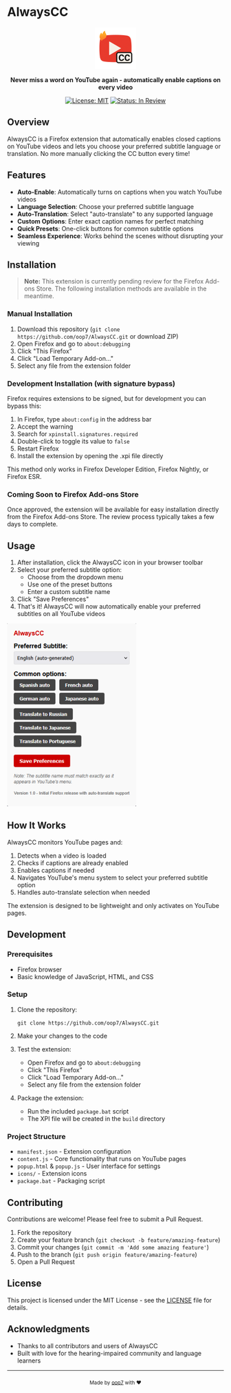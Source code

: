 # AlwaysCC

<div align="center">

![AlwaysCC Logo](icons/icon-96.png)

**Never miss a word on YouTube again - automatically enable captions on every video**

[![License: MIT](https://img.shields.io/badge/License-MIT-blue.svg)](https://opensource.org/licenses/MIT)
[![Status: In Review](https://img.shields.io/badge/Status-In%20Review-yellow.svg)](https://github.com/oop7/AlwaysCC)

</div>

## Overview

AlwaysCC is a Firefox extension that automatically enables closed captions on YouTube videos and lets you choose your preferred subtitle language or translation. No more manually clicking the CC button every time!

## Features

- **Auto-Enable**: Automatically turns on captions when you watch YouTube videos
- **Language Selection**: Choose your preferred subtitle language
- **Auto-Translation**: Select "auto-translate" to any supported language
- **Custom Options**: Enter exact caption names for perfect matching
- **Quick Presets**: One-click buttons for common subtitle options
- **Seamless Experience**: Works behind the scenes without disrupting your viewing

## Installation

> **Note:** This extension is currently pending review for the Firefox Add-ons Store. The following installation methods are available in the meantime.

### Manual Installation

1. Download this repository (`git clone https://github.com/oop7/AlwaysCC.git` or download ZIP)
2. Open Firefox and go to `about:debugging`
3. Click "This Firefox"
4. Click "Load Temporary Add-on..."
5. Select any file from the extension folder

### Development Installation (with signature bypass)

Firefox requires extensions to be signed, but for development you can bypass this:

1. In Firefox, type `about:config` in the address bar
2. Accept the warning
3. Search for `xpinstall.signatures.required`
4. Double-click to toggle its value to `false`
5. Restart Firefox
6. Install the extension by opening the .xpi file directly

This method only works in Firefox Developer Edition, Firefox Nightly, or Firefox ESR.

### Coming Soon to Firefox Add-ons Store

Once approved, the extension will be available for easy installation directly from the Firefox Add-ons Store. The review process typically takes a few days to complete.

## Usage

1. After installation, click the AlwaysCC icon in your browser toolbar
2. Select your preferred subtitle option:
   - Choose from the dropdown menu
   - Use one of the preset buttons
   - Enter a custom subtitle name
3. Click "Save Preferences"
4. That's it! AlwaysCC will now automatically enable your preferred subtitles on all YouTube videos

<img src="screenshots/popup.png" alt="AlwaysCC Popup Interface" width="300">

## How It Works

AlwaysCC monitors YouTube pages and:
1. Detects when a video is loaded
2. Checks if captions are already enabled
3. Enables captions if needed
4. Navigates YouTube's menu system to select your preferred subtitle option
5. Handles auto-translate selection when needed

The extension is designed to be lightweight and only activates on YouTube pages.

## Development

### Prerequisites

- Firefox browser
- Basic knowledge of JavaScript, HTML, and CSS

### Setup

1. Clone the repository:
   ```
   git clone https://github.com/oop7/AlwaysCC.git
   ```

2. Make your changes to the code

3. Test the extension:
   - Open Firefox and go to `about:debugging`
   - Click "This Firefox"
   - Click "Load Temporary Add-on..."
   - Select any file from the extension folder

4. Package the extension:
   - Run the included `package.bat` script
   - The XPI file will be created in the `build` directory

### Project Structure

- `manifest.json` - Extension configuration
- `content.js` - Core functionality that runs on YouTube pages
- `popup.html` & `popup.js` - User interface for settings
- `icons/` - Extension icons
- `package.bat` - Packaging script

## Contributing

Contributions are welcome! Please feel free to submit a Pull Request.

1. Fork the repository
2. Create your feature branch (`git checkout -b feature/amazing-feature`)
3. Commit your changes (`git commit -m 'Add some amazing feature'`)
4. Push to the branch (`git push origin feature/amazing-feature`)
5. Open a Pull Request

## License

This project is licensed under the MIT License - see the [LICENSE](LICENSE) file for details.

## Acknowledgments

- Thanks to all contributors and users of AlwaysCC
- Built with love for the hearing-impaired community and language learners

---

<div align="center">
  <sub>Made by <a href="https://github.com/oop7">oop7</a> with ❤️</sub>
</div> 